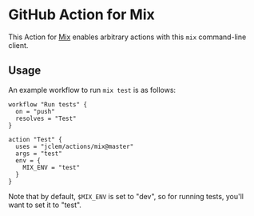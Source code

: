 # GitHub Action for Mix

This Action for [Mix](https://hexdocs.pm/mix/Mix.html) enables arbitrary actions with this `mix` command-line client.

## Usage

An example workflow to run `mix test` is as follows:

```hcl
workflow "Run tests" {
  on = "push"
  resolves = "Test"
}

action "Test" {
  uses = "jclem/actions/mix@master"
  args = "test"
  env = {
    MIX_ENV = "test"
  }
}
```

Note that by default, `$MIX_ENV` is set to "dev", so for running tests, you'll want to set it to "test".
